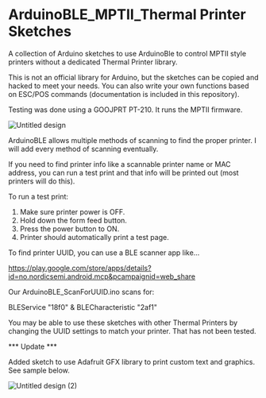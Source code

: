 # ArduinoBLE_MPTII_Thermal Printer Sketches
A collection of Arduino sketches to use ArduinoBle to control MPTII style printers without a dedicated Thermal Printer library.

This is not an official library for Arduino, but the sketches can be copied and hacked to meet your needs. You can also write your own functions based on ESC/POS commands (documentation is included in this repository).

Testing was done using a GOOJPRT PT-210. It runs the MPTII firmware.

![Untitled design](https://github.com/user-attachments/assets/2e5e4e18-1b1e-4957-b95b-a8c34ccc7023)

ArduinoBLE allows multiple methods of scanning to find the proper printer. I will add every method of scanning eventually.

If you need to find printer info like a scannable printer name or MAC address, you can run a test print and that info will be printed out (most printers will do this). 

To run a test print:

1.  Make sure printer power is OFF.
2.  Hold down the form feed button.
3.  Press the power button to ON.
4.  Printer should automatically print a test page.

To find printer UUID, you can use a BLE scanner app like…

https://play.google.com/store/apps/details?id=no.nordicsemi.android.mcp&pcampaignid=web_share

Our ArduinoBLE_ScanForUUID.ino scans for:

BLEService "18f0" & BLECharacteristic "2af1"

You may be able to use these sketches with other Thermal Printers by changing the UUID settings to match your printer. That has not been tested.

*** Update ***

Added sketch to use Adafruit GFX library to print custom text and graphics. See sample below.

![Untitled design (2)](https://github.com/user-attachments/assets/0e8ef496-3a4a-4353-b579-d55b4f675f36)



